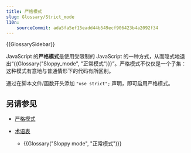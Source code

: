 ```yaml
---
title: 严格模式
slug: Glossary/Strict_mode
l10n:
    sourceCommit: ada5fa5ef15eadd44b549ecf906423b4a2092f34
---
```


{{GlossarySidebar}}

JavaScript 的**严格模式**是使用受限制的 JavaScript 的一种方式，从而隐式地退出“{{Glossary("Sloppy_mode", "正常模式")}}”。严格模式不仅仅是一个子集：这种模式有意地与普通情形下的代码有所区别。

通过在脚本文件/函数开头添加 `"use strict";` 声明，即可启用严格模式。

## 另请参见

- [严格模式](/zh-CN/docs/Web/JavaScript/Reference/Strict_mode)
- [术语表](/zh-CN/docs/Glossary)

  - {{Glossary("Sloppy mode", "正常模式")}}
